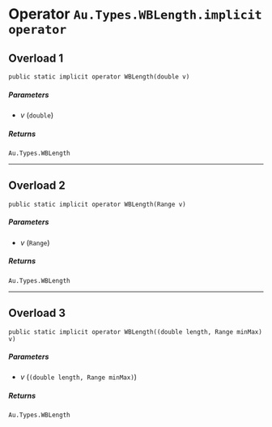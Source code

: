 # Operator `Au.Types.WBLength.implicit operator`

## Overload 1

```
public static implicit operator WBLength(double v)
```

##### Parameters

- *v*  (`double`)

##### Returns

`Au.Types.WBLength`

* * *

## Overload 2

```
public static implicit operator WBLength(Range v)
```

##### Parameters

- *v*  (`Range`)

##### Returns

`Au.Types.WBLength`

* * *

## Overload 3

```
public static implicit operator WBLength((double length, Range minMax) v)
```

##### Parameters

- *v*  (`(double length, Range minMax)`)

##### Returns

`Au.Types.WBLength`